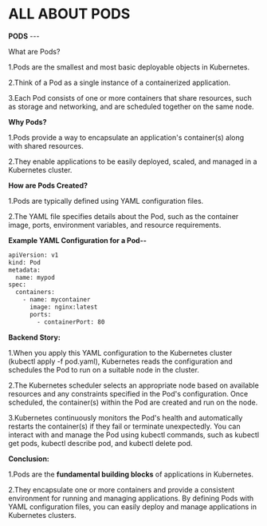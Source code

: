 # ALL ABOUT PODS

**PODS** ---

What are Pods?

1.Pods are the smallest and most basic deployable objects in Kubernetes.

2.Think of a Pod as a single instance of a containerized application.

3.Each Pod consists of one or more containers that share resources, such as storage and networking, and are scheduled together on the same node.


**Why Pods?**

1.Pods provide a way to encapsulate an application's container(s) along with shared resources.

2.They enable applications to be easily deployed, scaled, and managed in a Kubernetes cluster.


**How are Pods Created?**

1.Pods are typically defined using YAML configuration files.

2.The YAML file specifies details about the Pod, such as the container image, ports, environment variables, and resource requirements.

**Example YAML Configuration for a Pod--** 

```bash
apiVersion: v1
kind: Pod
metadata:
  name: mypod
spec:
  containers:
    - name: mycontainer
      image: nginx:latest
      ports:
        - containerPort: 80
```

**Backend Story:**

1.When you apply this YAML configuration to the Kubernetes cluster (kubectl apply -f pod.yaml), Kubernetes reads the configuration and schedules the Pod to run on a suitable node in the cluster.

2.The Kubernetes scheduler selects an appropriate node based on available resources and any constraints specified in the Pod's configuration.
Once scheduled, the container(s) within the Pod are created and run on the node.

3.Kubernetes continuously monitors the Pod's health and automatically restarts the container(s) if they fail or terminate unexpectedly.
You can interact with and manage the Pod using kubectl commands, such as kubectl get pods, kubectl describe pod, and kubectl delete pod.

**Conclusion:**

1.Pods are the **fundamental building blocks** of applications in Kubernetes.

2.They encapsulate one or more containers and provide a consistent environment for running and managing applications.
By defining Pods with YAML configuration files, you can easily deploy and manage applications in Kubernetes clusters.





     











				



